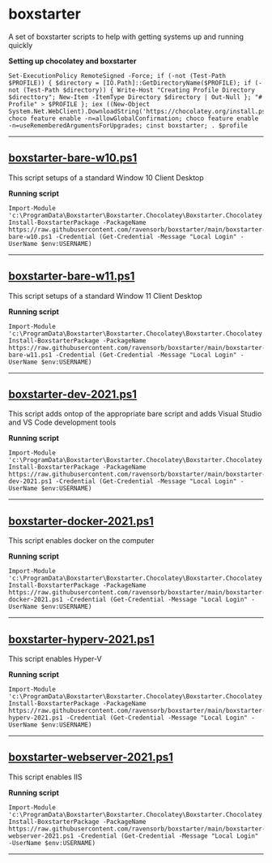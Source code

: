 # boxstarter
A set of boxstarter scripts to help with getting systems up and running quickly

**Setting up chocolatey and boxstarter**
```
Set-ExecutionPolicy RemoteSigned -Force; if (-not (Test-Path $PROFILE)) { $directory = [IO.Path]::GetDirectoryName($PROFILE); if (-not (Test-Path $directory)) { Write-Host "Creating Profile Directory $directtory"; New-Item -ItemType Directory $directory | Out-Null }; "# Profile" > $PROFILE }; iex ((New-Object System.Net.WebClient).DownloadString('https://chocolatey.org/install.ps1')); choco feature enable -n=allowGlobalConfirmation; choco feature enable -n=useRememberedArgumentsForUpgrades; cinst boxstarter; . $profile
```

---
## [boxstarter-bare-w10.ps1](boxstarter-bare-w10.ps1)
This script setups of a standard Window 10 Client Desktop

**Running script**
```
Import-Module 'c:\ProgramData\Boxstarter\Boxstarter.Chocolatey\Boxstarter.Chocolatey.psd1'; Install-BoxstarterPackage -PackageName https://raw.githubusercontent.com/ravensorb/boxstarter/main/boxstarter-bare-w10.ps1 -Credential (Get-Credential -Message "Local Login" -UserName $env:USERNAME)
```

---

## [boxstarter-bare-w11.ps1](boxstarter-bare-w11.ps1)
This script setups of a standard Window 11 Client Desktop

**Running script**
```
Import-Module 'c:\ProgramData\Boxstarter\Boxstarter.Chocolatey\Boxstarter.Chocolatey.psd1'; Install-BoxstarterPackage -PackageName https://raw.githubusercontent.com/ravensorb/boxstarter/main/boxstarter-bare-w11.ps1 -Credential (Get-Credential -Message "Local Login" -UserName $env:USERNAME)
```

---

## [boxstarter-dev-2021.ps1](boxstarter-dev-2021.ps1)
This script adds ontop of the appropriate bare script and adds Visual Studio and VS Code development tools

**Running script**
```
Import-Module 'c:\ProgramData\Boxstarter\Boxstarter.Chocolatey\Boxstarter.Chocolatey.psd1'; Install-BoxstarterPackage -PackageName https://raw.githubusercontent.com/ravensorb/boxstarter/main/boxstarter-dev-2021.ps1 -Credential (Get-Credential -Message "Local Login" -UserName $env:USERNAME)
```

---

## [boxstarter-docker-2021.ps1](boxstarter-docker-2021.ps1)
This script enables docker on the computer

**Running script**
```
Import-Module 'c:\ProgramData\Boxstarter\Boxstarter.Chocolatey\Boxstarter.Chocolatey.psd1'; Install-BoxstarterPackage -PackageName https://raw.githubusercontent.com/ravensorb/boxstarter/main/boxstarter-docker-2021.ps1 -Credential (Get-Credential -Message "Local Login" -UserName $env:USERNAME)
```

---

## [boxstarter-hyperv-2021.ps1](boxstarter-hyperv-2021.ps1)
This script enables Hyper-V

**Running script**
```
Import-Module 'c:\ProgramData\Boxstarter\Boxstarter.Chocolatey\Boxstarter.Chocolatey.psd1'; Install-BoxstarterPackage -PackageName https://raw.githubusercontent.com/ravensorb/boxstarter/main/boxstarter-hyperv-2021.ps1 -Credential (Get-Credential -Message "Local Login" -UserName $env:USERNAME)
```

---

## [boxstarter-webserver-2021.ps1](boxstarter-webserver-2021.ps1)
This script enables IIS

**Running script**
```
Import-Module 'c:\ProgramData\Boxstarter\Boxstarter.Chocolatey\Boxstarter.Chocolatey.psd1'; Install-BoxstarterPackage -PackageName https://raw.githubusercontent.com/ravensorb/boxstarter/main/boxstarter-webserver-2021.ps1 -Credential (Get-Credential -Message "Local Login" -UserName $env:USERNAME)
```

---
